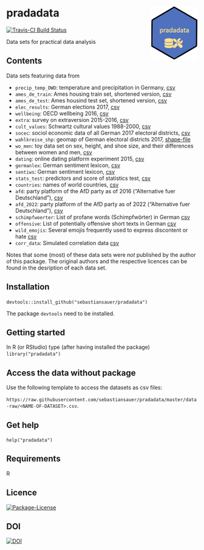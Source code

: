 
<!-- README.md is generated from README.Rmd. Please edit that file and NOT the md file. -->

# pradadata <img src='div/logo.png' align="right" height="139"/>

<!-- badges: start -->

[![Travis-CI Build
Status](https://travis-ci.org/sebastiansauer/pradadata.svg?branch=master)](https://travis-ci.org/sebastiansauer/pradadata)

<!-- badges: end -->

Data sets for practical data analysis

## Contents

Data sets featuring data from

- `precip_temp_DWD`: temperature and precipitation in Germany,
  [csv](https://raw.githubusercontent.com/sebastiansauer/pradadata/master/data-raw/precip_temp_DWD.csv)
- `ames_de_train`: Ames housing train set, shortened version,
  [csv](https://raw.githubusercontent.com/sebastiansauer/pradadata/master/data-raw/ames_de_train.csv)
- `ames_de_test`: Ames housind test set, shortened version,
  [csv](https://raw.githubusercontent.com/sebastiansauer/pradadata/master/data-raw/ames_de_test.csv)
- `elec_results`: German elections 2017,
  [csv](https://raw.githubusercontent.com/sebastiansauer/pradadata/master/data-raw/elec_results.csv)
- `wellbeing`: OECD wellbeing 2016,
  [csv](https://raw.githubusercontent.com/sebastiansauer/pradadata/master/data-raw/wellbeing.csv)
- `extra`: survey on extraversion 2015-2016,
  [csv](https://raw.githubusercontent.com/sebastiansauer/pradadata/master/data-raw/extra.csv)
- `cult_values`: Schwartz cultural values 1988-2000,
  [csv](https://raw.githubusercontent.com/sebastiansauer/pradadata/master/data-raw/cult_values.csv)
- `socec`: sociol economic data of all German 2017 electoral districts,
  [csv](https://raw.githubusercontent.com/sebastiansauer/pradadata/master/data-raw/socec.csv)
- `wahlkreise_shp`: geomap of German electoral districts 2017,
  [shape-file]()
- `wo_men`: toy data set on sex, height, and shoe size, and their
  differences between women and men,
  [csv](https://raw.githubusercontent.com/sebastiansauer/pradadata/master/data-raw/wo_men.csv)
- `dating`: online dating platform experiment 2015,
  [csv](https://raw.githubusercontent.com/sebastiansauer/pradadata/master/data-raw/dating.csv)
- `germanlex`: German sentiment lexicon,
  [csv](https://raw.githubusercontent.com/sebastiansauer/pradadata/master/data-raw/germanlex.csv)
- `sentiws`: German sentiment lexicon,
  [csv](https://raw.githubusercontent.com/sebastiansauer/pradadata/master/data-raw/sentiws.csv)
- `stats_test`: predictors and score of statistics test,
  [csv](https://github.com/sebastiansauer/pradadata/blob/master/data-raw/stats_test.csv)
- `countries`: names of world countries,
  [csv](https://raw.githubusercontent.com/sebastiansauer/pradadata/master/data-raw/countries.csv)
- `afd`: party platform of the AfD party as of 2016 (“Alternative fuer
  Deutschland”),
  [csv](https://raw.githubusercontent.com/sebastiansauer/pradadata/master/data-raw/afd.csv)
- `afd_2022`: party platform of the AfD party as of 2022 (“Alternative
  fuer Deutschland”),
  [csv](https://raw.githubusercontent.com/sebastiansauer/pradadata/master/data-raw/afd_2022.csv)
- `schimpfwoerter`: List of profane words (Schimpfwörter) in German
  [csv](https://raw.githubusercontent.com/sebastiansauer/pradadata/master/data-raw/schimpfwoerter.csv)
- `offensive`: List of potentially offensive short texts in German
  [csv](https://raw.githubusercontent.com/sebastiansauer/pradadata/master/data-raw/offensive.csv)
- `wild_emojis`: Several emojis frequently used to express discontent or
  hate
  [csv](https://raw.githubusercontent.com/sebastiansauer/pradadata/master/data-raw/wild_emojis.csv)
- `corr_data`: Simulated correlation data
  [csv](https://raw.githubusercontent.com/sebastiansauer/pradadata/master/data-raw/corr_data.csv)

Notes that some (most) of these data sets were *not* published by the
author of this package. The original authors and the respective licences
can be found in the desription of each data set.

## Installation

`devtools::install_github("sebastiansauer/pradadata")`

The package `devtools` need to be installed.

## Getting started

In R (or RStudio) type (after having installed the package)
`library("pradadata")`

## Access the data without package

Use the following template to access the datasets as csv files:

`https://raw.githubusercontent.com/sebastiansauer/pradadata/master/data-raw/<NAME-OF-DATASET>.csv`.

## Get help

`help("pradadata")`

## Requirements

R

## Licence

[![Package-License](http://img.shields.io/badge/license-GPL--3-brightgreen.svg?style=flat)](http://www.gnu.org/licenses/gpl-3.0.html)

## DOI

[![DOI](https://zenodo.org/badge/109450408.svg)](https://zenodo.org/badge/latestdoi/109450408)
